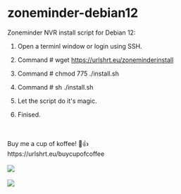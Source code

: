 # zoneminder-debian12
Zoneminder NVR install script for Debian 12:

1.    Open a terminl window or login using SSH.

2.    Command # wget https://urlshrt.eu/zoneminderinstall

3.    Command # chmod 775 ./install.sh

4.    Command # sh ./install.sh

5.    Let the script do it's magic.

6.    Finised.
<br>
<br>
Buy me a cup of koffee! 🙂👍 <br>
https://urlshrt.eu/buycupofcoffee
<br>
<br>
<img src="https://urlshrt.eu/donateqr"></img>
<br>
<br>
<img src="https://img.shields.io/github/downloads/wootje/zoneminder-debian12/total.svg"></img>
